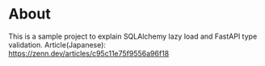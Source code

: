 # About

This is a sample project to explain SQLAlchemy lazy load and FastAPI type validation.
Article(Japanese): https://zenn.dev/articles/c95c11e75f9556a96f18